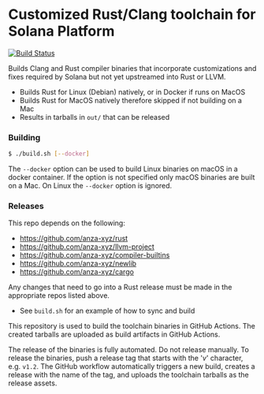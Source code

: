 # Customized Rust/Clang toolchain for Solana Platform

[![Build Status](https://github.com/anza-xyz/platform-tools/actions/workflows/main.yml/badge.svg)](https://github.com/anza-xyz/platform-tools/actions/)

Builds Clang and Rust compiler binaries that incorporate
customizations and fixes required by Solana but not yet upstreamed
into Rust or LLVM.

* Builds Rust for Linux (Debian) natively, or in Docker if runs on MacOS
* Builds Rust for MacOS natively therefore skipped if not building on a Mac
* Results in tarballs in `out/` that can be released

### Building

```bash
$ ./build.sh [--docker]
```

The `--docker` option can be used to build Linux binaries on macOS in
a docker container.  If the option is not specified only macOS
binaries are built on a Mac.  On Linux the `--docker` option is
ignored.

### Releases

This repo depends on the following:

* https://github.com/anza-xyz/rust
* https://github.com/anza-xyz/llvm-project
* https://github.com/anza-xyz/compiler-builtins
* https://github.com/anza-xyz/newlib
* https://github.com/anza-xyz/cargo

Any changes that need to go into a Rust release must be made in the
appropriate repos listed above.

* See `build.sh` for an example of how to sync and build

This repository is used to build the toolchain binaries in GitHub
Actions.  The created tarballs are uploaded as build artifacts in
GitHub Actions.

The release of the binaries is fully automated.  Do not release
manually.  To release the binaries, push a release tag that starts
with the '*v*' character, e.g. `v1.2`.  The GitHub workflow
automatically triggers a new build, creates a release with the name of
the tag, and uploads the toolchain tarballs as the release assets.
